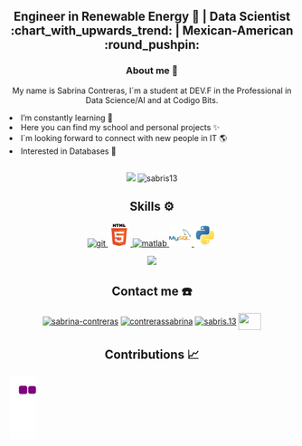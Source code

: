 <h2 align="center"> Engineer in Renewable Energy 🌱  | Data Scientist :chart_with_upwards_trend: | Mexican-American :round_pushpin: </h2>

<h3 align="center"> About me 🌹 </h3> 
<p align="center"> My name is Sabrina Contreras, I´m a student at DEV.F in the Professional in Data Science/AI and at Codigo Bits. <br> 
</p>
  <li>I’m constantly learning 📔 </li> 
  <li>Here you can find my school and personal projects ✨ </li>
  <li>I´m looking forward to connect with new people in IT 🌎</li>
  <li>Interested in Databases 💾 </li>
  
  <h2> </h2>

<div align="center">
  <img height="150em" src="https://github-readme-stats.vercel.app/api?username=SABRIS13&show_icons=true&theme=graywhite&include_all_commits=true&count_private=true"/>
  <img  height="150em" src="https://github-readme-streak-stats.herokuapp.com/?user=sabris13&theme=graywhite&" alt="sabris13" />
  
</div>
<h2 align="center"> Skills ⚙️ </h2>
<div>
<p align="center"> <a href="https://git-scm.com/" target="_blank" rel="noreferrer"> <img src="https://www.vectorlogo.zone/logos/git-scm/git-scm-icon.svg" alt="git" width="40" height="40"/> </a> <a href="https://www.w3.org/html/" target="_blank" rel="noreferrer"> <img src="https://raw.githubusercontent.com/devicons/devicon/master/icons/html5/html5-original-wordmark.svg" alt="html5" width="40" height="40"/> </a> <a href="https://www.mathworks.com/" target="_blank" rel="noreferrer"> <img src="https://upload.wikimedia.org/wikipedia/commons/2/21/Matlab_Logo.png" alt="matlab" width="40" height="40"/> </a> <a href="https://www.mysql.com/" target="_blank" rel="noreferrer"> <img src="https://raw.githubusercontent.com/devicons/devicon/master/icons/mysql/mysql-original-wordmark.svg" alt="mysql" width="40" height="40"/> </a> <a href="https://www.python.org" target="_blank" rel="noreferrer"> <img src="https://raw.githubusercontent.com/devicons/devicon/master/icons/python/python-original.svg" alt="python" width="40" height="40"/> </a> </p>
<p align="center"><img  height="150em" src="https://github-readme-stats.vercel.app/api/top-langs/?username=SABRIS13&layout=compact&langs_count=7&theme=graywhite"/></p>
</div>

<h2 align="center"> Contact me ☎️ </h2>

<div align="center">
<a href="https://linkedin.com/in/sabrina-contreras" target="blank"><img align="center" src="https://raw.githubusercontent.com/rahuldkjain/github-profile-readme-generator/master/src/images/icons/Social/linked-in-alt.svg" alt="sabrina-contreras" height="30" width="40" /></a>
<a href="https://kaggle.com/contrerassabrina" target="blank"><img align="center" src="https://raw.githubusercontent.com/rahuldkjain/github-profile-readme-generator/master/src/images/icons/Social/kaggle.svg" alt="contrerassabrina" height="30" width="40" /></a>
<a href="https://instagram.com/sabris.13" target="blank"><img align="center" src="https://raw.githubusercontent.com/rahuldkjain/github-profile-readme-generator/master/src/images/icons/Social/instagram.svg" alt="sabris.13" height="30" width="40" /></a>
<a href = "mailto:sabriscon1307@gmail.com"target="blank"><img src="https://camo.githubusercontent.com/4a3dd8d10a27c272fd04b2ce8ed1a130606f95ea6a76b5e19ce8b642faa18c27/68747470733a2f2f6564656e742e6769746875622e696f2f537570657254696e7949636f6e732f696d616765732f7376672f676d61696c2e737667"  align="center"  height="30" width="40"></a>
 
</div>

<h2 align="center"> Contributions 📈 </h2>
  
![snake gif](https://github.com/SABRIS13/SABRIS13/blob/output/github-contribution-grid-snake.gif)

 


<!--

[![Proyecto-Forbes-Richest-Atheletes](https://github-readme-stats.vercel.app/api/pin/?username=SABRIS13&repo=Proyecto-Forbes-Richest-Atheletes)](https://github.com/SABRIS13/Proyecto-Forbes-Richest-Atheletes&data-theme="dark-theme">)


**SABRIS13/SABRIS13** is a ✨ _special_ ✨ repository because its `README.md` (this file) appears on your GitHub profile.
<div align="center">

Here are some ideas to get you started:

- 🔭 I’m currently working on ...
- 🌱 I’m currently learning ...
- 👯 I’m looking to collaborate on ...
- 🤔 I’m looking for help with ...
- 💬 Ask me about ...
- 📫 How to reach me: ...
- 😄 Pronouns: ...
- ⚡ Fun fact: ...
-->
